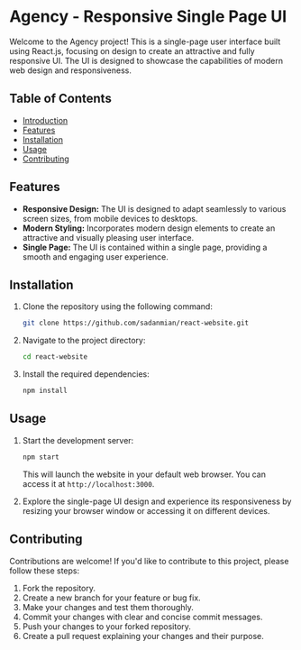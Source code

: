 # Agency - Responsive Single Page UI


Welcome to the Agency project! This is a single-page user interface built using React.js, focusing on design to create an attractive and fully responsive UI. The UI is designed to showcase the capabilities of modern web design and responsiveness.

## Table of Contents

- [Introduction](#agency---responsive-single-page-ui)
- [Features](#features)
- [Installation](#installation)
- [Usage](#usage)
- [Contributing](#contributing)

## Features

- **Responsive Design:** The UI is designed to adapt seamlessly to various screen sizes, from mobile devices to desktops.
- **Modern Styling:** Incorporates modern design elements to create an attractive and visually pleasing user interface.
- **Single Page:** The UI is contained within a single page, providing a smooth and engaging user experience.

## Installation

1. Clone the repository using the following command:

   ```bash
   git clone https://github.com/sadanmian/react-website.git
   ```

2. Navigate to the project directory:

   ```bash
   cd react-website
   ```

3. Install the required dependencies:

   ```bash
   npm install
   ```

## Usage

1. Start the development server:

   ```bash
   npm start
   ```

   This will launch the website in your default web browser. You can access it at `http://localhost:3000`.

2. Explore the single-page UI design and experience its responsiveness by resizing your browser window or accessing it on different devices.

## Contributing

Contributions are welcome! If you'd like to contribute to this project, please follow these steps:

1. Fork the repository.
2. Create a new branch for your feature or bug fix.
3. Make your changes and test them thoroughly.
4. Commit your changes with clear and concise commit messages.
5. Push your changes to your forked repository.
6. Create a pull request explaining your changes and their purpose.
